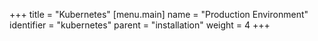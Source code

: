 +++
title = "Kubernetes"
[menu.main]
  name = "Production Environment"
  identifier = "kubernetes"
  parent = "installation"
  weight = 4
+++
